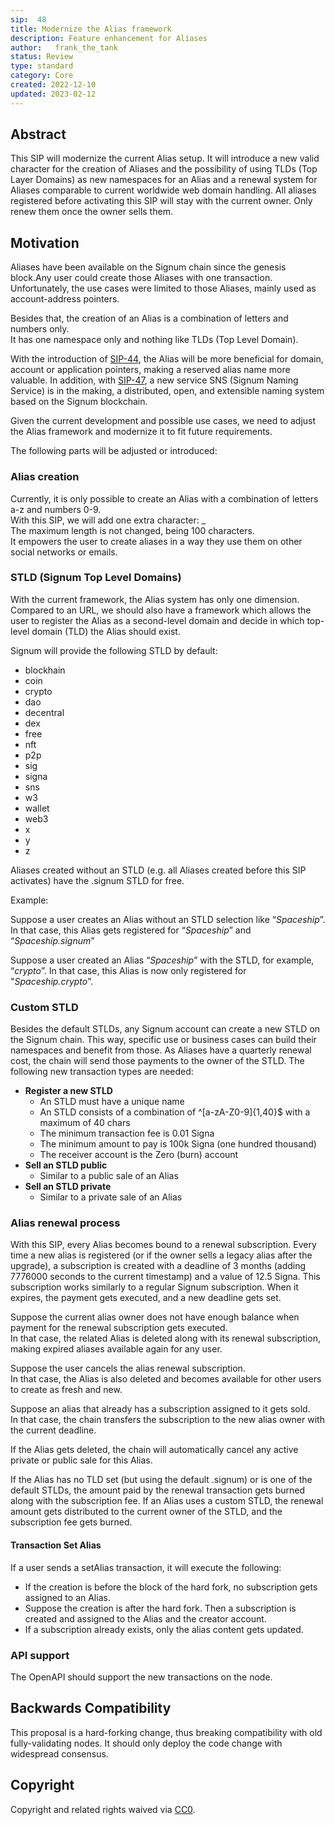 ```yaml
---
sip:  48
title: Modernize the Alias framework
description: Feature enhancement for Aliases
author:   frank_the_tank
status: Review
type: standard
category: Core
created: 2022-12-10
updated: 2023-02-12
---
```


## Abstract
This SIP will modernize the current Alias setup. It will introduce a new valid character for the creation of Aliases and the possibility of using TLDs (Top Layer Domains) as new namespaces for an Alias and a renewal system for Aliases comparable to current worldwide web domain handling. All aliases registered before activating this SIP will stay with the current owner. Only renew them once the owner sells them.


## Motivation
Aliases have been available on the Signum chain since the genesis block.Any user could create those Aliases with one transaction.<br>
Unfortunately, the use cases were limited to those Aliases, mainly used as account-address pointers.

Besides that, the creation of an Alias is a combination of letters and numbers only.<br>
It has one namespace only and nothing like TLDs (Top Level Domain).

With the introduction of [SIP-44](https://github.com/signum-network/SIPs/blob/master/SIP/sip-44.md), the Alias will be more beneficial for domain, account or application pointers, making a reserved alias name more valuable. In addition, with [SIP-47](https://github.com/signum-network/SIPs/blob/master/SIP/sip-44.md), a new service SNS (Signum Naming Service) is in the making, a distributed, open, and extensible naming system based on the Signum blockchain. 

Given the current development and possible use cases, we need to adjust the Alias framework and modernize it to fit future requirements.

The following parts will be adjusted or introduced:

### Alias creation

Currently, it is only possible to create an Alias with a combination of letters a-z and numbers 0-9.<br>
With this SIP, we will add one extra character: _<br>
The maximum length is not changed, being 100 characters.<br>
It empowers the user to create aliases in a way they use them on other social networks or emails.


### STLD (Signum Top Level Domains)

With the current framework, the Alias system has only one dimension.<br>
Compared to an URL, we should also have a framework which allows the user to register the Alias as a second-level domain and decide in which top-level domain (TLD) the Alias should exist. 

Signum will provide the following STLD by default:

- blockhain
- coin
- crypto
- dao
- decentral
- dex
- free
- nft
- p2p
- sig
- signa
- sns
- w3
- wallet
- web3
- x
- y
- z

Aliases created without an STLD (e.g. all Aliases created before this SIP activates) have the .signum STLD for free. 


Example:

Suppose a user creates an Alias without an STLD selection like “*Spaceship*”. In that case, this Alias gets registered for “*Spaceship*” and “*Spaceship.signum*”


Suppose a user created an Alias “*Spaceship*” with the STLD, for example, “*crypto*”. In that case, this Alias is now only registered for "*Spaceship.crypto*”.



### Custom STLD
Besides the default STLDs, any Signum account can create a new STLD on the Signum chain. This way, specific use or business cases can build their namespaces and benefit from those. As Aliases have a quarterly renewal cost, the chain will send those payments to the owner of the STLD.
The following new transaction types are needed:

- **Register a new STLD**
  - An STLD must have a unique name
  - An STLD consists of a combination of ^[a-zA-Z0-9]{1,40}$ with a maximum of 40 chars
  - The minimum transaction fee is 0.01 Signa
  - The minimum amount to pay is 100k Signa (one hundred thousand)
  - The receiver account is the Zero (burn) account 
- **Sell an STLD public**
  - Similar to a public sale of an Alias
- **Sell an STLD private**
  - Similar to a private sale of an Alias

### Alias renewal process
With this SIP, every Alias becomes bound to a renewal subscription. Every time a new alias is registered (or if the owner sells a legacy alias after the upgrade), a subscription is created with a deadline of 3 months (adding 7776000 seconds to the current timestamp) and a value of 12.5 Signa. This subscription works similarly to a regular Signum subscription. When it expires, the payment gets executed, and a new deadline gets set.

Suppose the current alias owner does not have enough balance when payment for the renewal subscription gets executed.<br>
In that case, the related Alias is deleted along with its renewal subscription, making expired aliases available again for any user.

Suppose the user cancels the alias renewal subscription.<br>
In that case, the Alias is also deleted and becomes available for other users to create as fresh and new. 

Suppose an alias that already has a subscription assigned to it gets sold.<br>
In that case, the chain transfers the subscription to the new alias owner with the current deadline.

If the Alias gets deleted, the chain will automatically cancel any active private or public sale for this Alias. 

If the Alias has no TLD set (but using the default .signum) or is one of the default STLDs, the amount paid by the renewal transaction gets burned along with the subscription fee. If an Alias uses a custom STLD, the renewal amount gets distributed to the current owner of the STLD, and the subscription fee gets burned.

#### Transaction Set Alias
If a user sends a setAlias transaction, it will execute the following:
- If the creation is before the block of the hard fork, no subscription gets assigned to an Alias.
- Suppose the creation is after the hard fork. Then a subscription is created and assigned to the Alias and the creator account.
- If a subscription already exists, only the alias content gets updated.



### API support
The OpenAPI should support the new transactions on the node.


## Backwards Compatibility  
This proposal is a hard-forking change, thus breaking compatibility with old fully-validating nodes. It should only deploy the code change with widespread consensus.

## Copyright
Copyright and related rights waived via [CC0](https://creativecommons.org/publicdomain/zero/1.0/).
